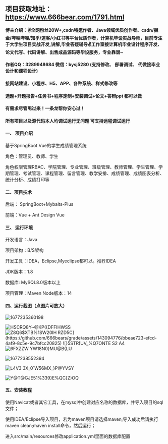 

## 项目获取地址：https://www.666bear.com/1791.html

**博主介绍：✌全网粉丝20W+,csdn特邀作者、Java领域优质创作者、csdn/掘金/哔哩哔哩/知乎/道客/小红书等平台优质作者，计算机毕设实战导师，目前专注于大学生项目实战开发,讲解,毕业答疑辅导✌工作室接计算机毕业设计程序开发、论文代写、代码讲解、出售成品源码等毕设服务，专业靠谱~**

#### 作者QQ：3289948684 微信：bysj5280 (支持修改、 部署调试、 代做接毕业设计和课程设计)

#### 接网站建设、小程序、H5、APP、各种系统、样式修改等

#### 选题+开题报告+任务书+程序定制+安装调试+论文+答辩ppt 都可以做

#### 有需求尽管甩过来！一条龙帮你安心过！

#### 所有项目以及源代码本人均调试运行无问题 可支持远程调试运行

#### 一、 项目介绍
基于SpringBoot Vue的学生成绩管理系统

角色：管理员、教师、学生

角色权限管理RBAC、学院管理、专业管理、班级管理、教师管理、学生管理、学期管理、考试管理、课程管理、留言管理、教学安排、成绩管理、成绩图表分析、统计分析、成绩打印等

#### 二、项目技术
后端： SpringBoot+Mybaits-Plus

前端：Vue + Ant Design Vue

#### 三、 运行环境
开发语言：Java

项目架构：B/S架构

开发工具：IDEA，Eclipse,Myeclipse都可以。推荐IDEA

JDK版本：1.8

数据库: MySQL8.0版本以上

项目管理：Maven
Node版本：14
#### 四、运行截图（点图片可放大）

![1677235360198](https://github.com/666bears/grade/assets/143094776/dce8720d-8e10-44c5-bd9c-39cbab664a97)

![`HSCRQ8`Y~@KP({DFFIHWSS](https://github.com/666bears/grade/assets/143094776/fee1c3e4-5304-4042-b9cb-0c4f6e4f425f)
![`Z8Q6$XTB%1SW20IH RZD5C](https://github.com/666bears/grade/assets/143094776/bbeae723-efcd-4af9-8c5e-9c7bfcc20825)
![}`5STR)UV_%Q7ONTE S2 A4](https://github.com/666bears/grade/assets/143094776/896bc792-3359-4531-8cd2-8b39fe16aa0d)
![6FXZZ`W YW18N0}MU@B{`LU](https://github.com/666bears/grade/assets/143094776/42969a42-2290-4adb-91cb-aad83dafdd57)

![1677238552394](https://github.com/666bears/grade/assets/143094776/5f4e6409-d338-4e41-9129-13322046f84d)

![L4V3 3X_0`W56MX_}P@YVSY](https://github.com/666bears/grade/assets/143094776/52ca450a-ab85-446a-b570-f6156143b571)

![Y@T@GJE51%339}E%QC}Z)OQ](https://github.com/666bears/grade/assets/143094776/c9a60af9-b620-4fd8-9978-af78dfff4458)



#### 五、安装教程
使用Navicat或者其它工具，在mysql中创建对应名称的数据库，并导入项目的sql文件；

使用IDEA/Eclipse导入项目，若为maven项目请选择maven;导入成功后请执行maven clean;maven install命令，然后运行；

进入src/main/resources修改application.yml里面的数据库配置


